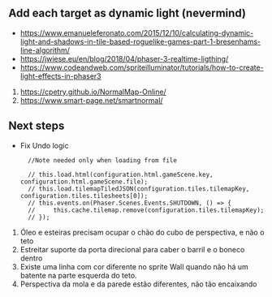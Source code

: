 ## Add each target as dynamic light (nevermind)
- https://www.emanueleferonato.com/2015/12/10/calculating-dynamic-light-and-shadows-in-tile-based-roguelike-games-part-1-bresenhams-line-algorithm/
- https://jwiese.eu/en/blog/2018/04/phaser-3-realtime-ligthing/
- https://www.codeandweb.com/spriteilluminator/tutorials/how-to-create-light-effects-in-phaser3
  
1. https://cpetry.github.io/NormalMap-Online/
2. https://www.smart-page.net/smartnormal/


## Next steps
- Fix Undo logic

        //Note needed only when loading from file

        // this.load.html(configuration.html.gameScene.key, configuration.html.gameScene.file);
        // this.load.tilemapTiledJSON(configuration.tiles.tilemapKey, configuration.tiles.tilesheets[0]);
        // this.events.on(Phaser.Scenes.Events.SHUTDOWN, () => {
        //     this.cache.tilemap.remove(configuration.tiles.tilemapKey);
        // });



1. Óleo e esteiras precisam ocupar o chão do cubo de perspectiva, e não o teto
2. Estreitar suporte da porta direcional para caber o barril e o boneco dentro
3. Existe uma linha com cor diferente no sprite Wall quando não há um batente na parte esquerda do teto.
4. Perspectiva da mola e da parede estão diferentes, não tão encaixando